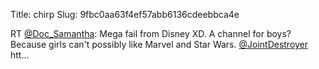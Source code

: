 Title: chirp
Slug: 9fbc0aa63f4ef57abb6136cdeebbca4e

RT <a href="http://twitter.com/Doc_Samantha">@Doc_Samantha</a>: Mega fail from Disney XD. A channel for boys? Because girls can't possibly like Marvel and Star Wars. <a href="http://twitter.com/JointDestroyer">@JointDestroyer</a> htt…
